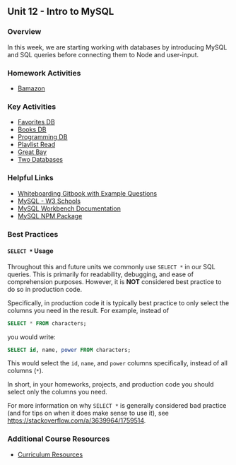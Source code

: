 ## Unit 12 - Intro to MySQL

### Overview

In this week, we are starting working with databases by introducing MySQL and SQL queries before connecting them to Node and user-input.

### Homework Activities

* [Bamazon](02-Homework/Instructions/homework_instructions.md)

### Key Activities

* [Favorites DB](01-Activities/02-FavoriteDB-NoData)
* [Books DB](01-Activities/05-booksDB)
* [Programming DB](01-Activities/04-programmingDB)
* [Playlist Read](01-Activities/08-playlistRead)
* [Great Bay](01-Activities/10-GreatBay)
* [Two Databases](01-Activities/14-TwoTables)

### Helpful Links

* [Whiteboarding Gitbook with Example Questions](https://www.gitbook.com/read/book/the-coding-bootcamp/whiteboarding-algorithms-and-interview-questions?key=technicalInterview)
* [MySQL - W3 Schools](http://www.w3schools.com/sql/)
* [MySQL Workbench Documentation](http://dev.mysql.com/doc/workbench/en/)
* [MySQL NPM Package](https://www.npmjs.com/package/mysql)


### Best Practices

#### `SELECT *` Usage

Throughout this and future units we commonly use `SELECT *` in our SQL queries. This is primarily for readability, debugging, and ease of comprehension purposes. However, it is **NOT** considered best practice to do so in production code.

Specifically, in production code it is typically best practice to only select the columns you need in the result. For example, instead of
```sql
SELECT * FROM characters;
```
you would write:
```sql
SELECT id, name, power FROM characters;
```

This would select the `id`, `name`, and `power` columns specifically, instead of all columns (`*`).

In short, in your homeworks, projects, and production code you should select only the columns you need.

For more information on why `SELECT *` is generally considered bad practice (and for tips on when it does make sense to use it), see <https://stackoverflow.com/a/3639964/1759514>.

### Additional Course Resources

* [Curriculum Resources](https://github.com/coding-boot-camp/curriculum-resources)
